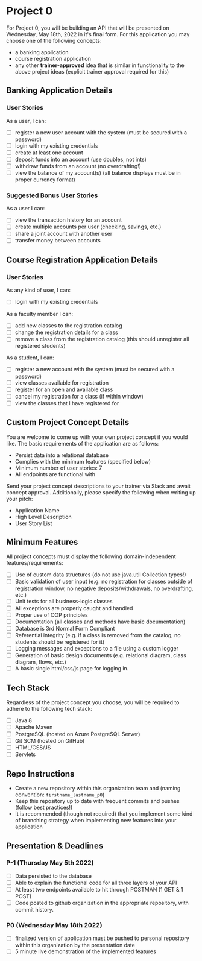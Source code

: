 # Project 0

For Project 0, you will be building an API that will be presented on Wednesday, May 18th, 2022 in it's final form. For this application you may choose one of the following concepts:

-   a banking application
-   course registration application
-   any other **trainer-approved** idea that is similar in functionality to the above project ideas (explicit trainer approval required for this)

## Banking Application Details

### User Stories

As a user, I can:

-   [ ] register a new user account with the system (must be secured with a password)
-   [ ] login with my existing credentials
-   [ ] create at least one account
-   [ ] deposit funds into an account (use doubles, not ints)
-   [ ] withdraw funds from an account (no overdrafting!)
-   [ ] view the balance of my account(s) (all balance displays must be in proper currency format)

### Suggested Bonus User Stories

As a user I can:

-   [ ] view the transaction history for an account
-   [ ] create multiple accounts per user (checking, savings, etc.)
-   [ ] share a joint account with another user
-   [ ] transfer money between accounts

## Course Registration Application Details

### User Stories

As any kind of user, I can:

-   [ ] login with my existing credentials

As a faculty member I can:

-   [ ] add new classes to the registration catalog
-   [ ] change the registration details for a class
-   [ ] remove a class from the registration catalog (this should unregister all registered students)

As a student, I can:

-   [ ] register a new account with the system (must be secured with a password)
-   [ ] view classes available for registration
-   [ ] register for an open and available class
-   [ ] cancel my registration for a class (if within window)
-   [ ] view the classes that I have registered for

## Custom Project Concept Details

You are welcome to come up with your own project concept if you would like. The basic requirements of the application are as follows:

-   Persist data into a relational database
-   Complies with the minimum features (specified below)
-   Minimum number of user stories: 7
-   All endpoints are functional with

Send your project concept descriptions to your trainer via Slack and await concept approval. Additionally, please specify the following when writing up your pitch:

-   Application Name
-   High Level Description
-   User Story List

## Minimum Features

All project concepts must display the following domain-independent features/requirements:

-   [ ] Use of custom data structures (do not use java.util Collection types!)
-   [ ] Basic validation of user input (e.g. no registration for classes outside of registration window, no negative deposits/withdrawals, no overdrafting, etc.)
-   [ ] Unit tests for all business-logic classes
-   [ ] All exceptions are properly caught and handled
-   [ ] Proper use of OOP principles
-   [ ] Documentation (all classes and methods have basic documentation)
-   [ ] Database is 3rd Normal Form Compliant
-   [ ] Referential integrity (e.g. if a class is removed from the catalog, no students should be registered for it)
-   [ ] Logging messages and exceptions to a file using a custom logger
-   [ ] Generation of basic design documents (e.g. relational diagram, class diagram, flows, etc.)
-   [ ] A basic single html/css/js page for logging in.

## Tech Stack

Regardless of the project concept you choose, you will be required to adhere to the following tech stack:

-   [ ] Java 8
-   [ ] Apache Maven
-   [ ] PostgreSQL (hosted on Azure PostgreSQL Server)
-   [ ] Git SCM (hosted on GitHub)
-   [ ] HTML/CSS/JS
-   [ ] Servlets

## Repo Instructions

-   Create a new repository within this organization team and (naming convention: `firstname_lastname_p0`)
-   Keep this repository up to date with frequent commits and pushes (follow best practices!)
-   It is recommended (though not required) that you implement some kind of branching strategy when implementing new features into your application

## Presentation & Deadlines

### P-1 (Thursday May 5th 2022)

-   [ ] Data persisted to the database
-   [ ] Able to explain the functional code for all three layers of your API
-   [ ] At least two endpoints available to hit through POSTMAN (1 GET & 1 POST)
-   [ ] Code posted to github organization in the appropriate repository, with commit history.

### P0 (Wednesday May 18th 2022)

-   [ ] finalized version of application must be pushed to personal repository within this organization by the presentation date
-   [ ] 5 minute live demonstration of the implemented features
